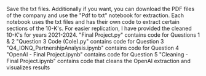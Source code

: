 Save the txt files. Additionally if you want, you can download the PDF files of the company and use the "Pdf to txt" notebook for extraction. Each notebook uses the txt files and has their own code to extract certain sections of the 10-K's. For easier replication, I have provided the cleaned 10-K's for years 2021-2024.
"Final Project.py" contains code for Questions 1 & 2
"Question 3 Code (Cole).py" contains code for Question 3
"Q4_IONQ_PartnershipAnalysis.ipynb" contains code for Question 4
"OpenAI - Final Project.ipynb" contains code for Question 5
"Cleaning - Final Project.ipynb" contains code that cleans the OpenAI extraction and visualizes results
